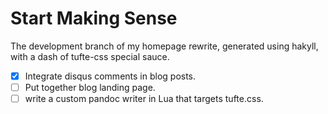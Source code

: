 # Start Making Sense

The development branch of my homepage rewrite, generated using 
hakyll, with a dash of tufte-css special sauce.

- [x] Integrate disqus comments in blog posts.
- [ ] Put together blog landing page.
- [ ] write a custom pandoc writer in Lua that targets tufte.css.
